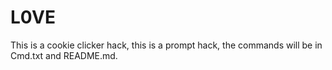 # L0VE
This is a cookie clicker hack, this is a prompt hack, the commands will be in Cmd.txt and README.md.
